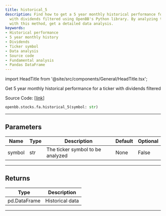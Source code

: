 ```yaml
---
title: historical_5
description: Find how to get a 5 year monthly historical performance for a given ticker
  with dividends filtered using OpenBB's Python library. By analyzing ticker symbols
  with this method, get a detailed data analysis.
keywords:
- Historical performance
- 5 year monthly history
- Dividends
- Ticker symbol
- Data analysis
- Source code
- Fundamental analysis
- Pandas DataFrame
---
```


import HeadTitle from '@site/src/components/General/HeadTitle.tsx';

<HeadTitle title="stocks.fa.historical_5 - Reference | OpenBB SDK Docs" />

Get 5 year monthly historical performance for a ticker with dividends filtered

Source Code: [[link](https://github.com/OpenBB-finance/OpenBBTerminal/tree/main/openbb_terminal/stocks/fundamental_analysis/dcf_model.py#L278)]

```python
openbb.stocks.fa.historical_5(symbol: str)
```

---

## Parameters

| Name | Type | Description | Default | Optional |
| ---- | ---- | ----------- | ------- | -------- |
| symbol | str | The ticker symbol to be analyzed | None | False |


---

## Returns

| Type | Description |
| ---- | ----------- |
| pd.DataFrame | Historical data |
---

